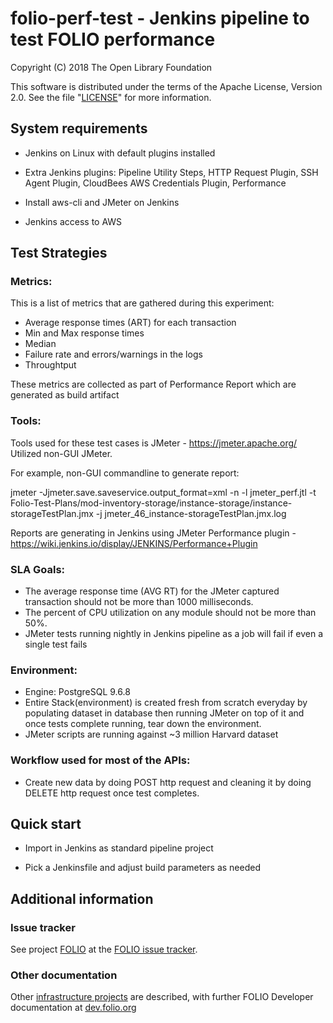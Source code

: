 folio-perf-test - Jenkins pipeline to test FOLIO performance
=================================

Copyright (C) 2018 The Open Library Foundation

This software is distributed under the terms of the Apache License,
Version 2.0. See the file "[LICENSE](LICENSE)" for more information.

System requirements
-------------------

* Jenkins on Linux with default plugins installed

* Extra Jenkins plugins: Pipeline Utility Steps, HTTP Request Plugin, SSH Agent Plugin, CloudBees AWS Credentials Plugin, Performance

* Install aws-cli and JMeter on Jenkins

* Jenkins access to AWS

Test Strategies
---------------
### Metrics:
This is a list of metrics that are gathered during this experiment:

* Average response times (ART) for each transaction
* Min and Max response times
* Median
* Failure rate and errors/warnings in the logs
* Throughtput

These metrics are collected as part of Performance Report which are generated as build artifact

### Tools:
Tools used for these test cases is JMeter - https://jmeter.apache.org/ Utilized non-GUI JMeter.

For example, non-GUI commandline to generate report:

jmeter -Jjmeter.save.saveservice.output_format=xml -n -l jmeter_perf.jtl -t Folio-Test-Plans/mod-inventory-storage/instance-storage/instance-storageTestPlan.jmx -j jmeter_46_instance-storageTestPlan.jmx.log

Reports are generating in Jenkins using JMeter Performance plugin - https://wiki.jenkins.io/display/JENKINS/Performance+Plugin 
 
### SLA Goals:
* The average response time (AVG RT) for the JMeter captured transaction should not be more than 1000 milliseconds.
* The percent of CPU utilization on any module should not be more than 50%.
* JMeter tests running nightly in Jenkins pipeline as a job will fail if even a single test fails 


### Environment:
* Engine: PostgreSQL 9.6.8
* Entire Stack(environment) is created fresh from scratch everyday by populating dataset in database then running JMeter on top of it and once tests complete running, tear down the environment.
* JMeter scripts are running against ~3 million Harvard dataset

### Workflow used for most of the APIs:
* Create new data by doing POST http request and cleaning it by doing DELETE http request once test completes.


Quick start
-----------

* Import in Jenkins as standard pipeline project

* Pick a Jenkinsfile and adjust build parameters as needed

## Additional information

### Issue tracker

See project [FOLIO](https://issues.folio.org/browse/FOLIO)
at the [FOLIO issue tracker](https://dev.folio.org/guidelines/issue-tracker).

### Other documentation

Other [infrastructure projects](https://dev.folio.org/source-code/#other-projects) are described,
with further FOLIO Developer documentation at [dev.folio.org](https://dev.folio.org/)
